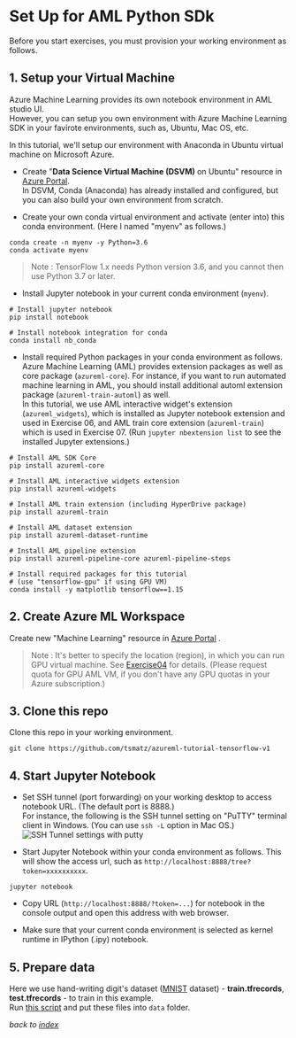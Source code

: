 # Set Up for AML Python SDk

Before you start exercises, you must provision your working environment as follows.

## 1. Setup your Virtual Machine

Azure Machine Learning provides its own notebook environment in AML studio UI.<br>
However, you can setup you own environment with Azure Machine Learning SDK in your favirote environments, such as, Ubuntu, Mac OS, etc.

In this tutorial, we'll setup our environment with Anaconda in Ubuntu virtual machine on Microsoft Azure.

- Create "**Data Science Virtual Machine (DSVM)** on Ubuntu" resource in [Azure Portal](https://portal.azure.com/).<br>
  In DSVM, Conda (Anaconda) has already installed and configured, but you can also build your own environment from scratch.

- Create your own conda virtual environment and activate (enter into) this conda environment. (Here I named "myenv" as follows.)

```
conda create -n myenv -y Python=3.6
conda activate myenv
```

> Note : TensorFlow 1.x needs Python version 3.6, and you cannot then use Python 3.7 or later.

- Install Jupyter notebook in your current conda environment (```myenv```).

```
# Install jupyter notebook
pip install notebook

# Install notebook integration for conda
conda install nb_conda
```

- Install required Python packages in your conda environment as follows.<br>
Azure Machine Learning (AML) provides extension packages as well as core package (```azureml-core```). For instance, if you want to run automated machine learning in AML, you should install additional automl extension package (```azureml-train-automl```) as well.<br>
In this tutorial, we use AML interactive widget's extension (```azureml_widgets```), which is installed as Jupyter notebook extension and used in Exercise 06, and AML train core extension (```azureml-train```) which is used in Exercise 07. (Run ```jupyter nbextension list``` to see the installed Jupyter extensions.)

```
# Install AML SDK Core
pip install azureml-core

# Install AML interactive widgets extension
pip install azureml-widgets

# Install AML train extension (including HyperDrive package)
pip install azureml-train

# Install AML dataset extension
pip install azureml-dataset-runtime

# Install AML pipeline extension
pip install azureml-pipeline-core azureml-pipeline-steps

# Install required packages for this tutorial
# (use "tensorflow-gpu" if using GPU VM)
conda install -y matplotlib tensorflow==1.15
```

## 2. Create Azure ML Workspace

Create new "Machine Learning" resource in [Azure Portal](https://portal.azure.com/) .

> Note : It's better to specify the location (region), in which you can run GPU virtual machine.
> See [Exercise04](./exercise04_train_remote.ipynb) for details. (Please request quota for GPU AML VM, if you don't have any GPU quotas in your Azure subscription.)

## 3. Clone this repo

Clone this repo in your working environment.

```
git clone https://github.com/tsmatz/azureml-tutorial-tensorflow-v1
```

## 4. Start Jupyter Notebook

- Set SSH tunnel (port forwarding) on your working desktop to access notebook URL. (The default port is 8888.)<br>
  For instance, the following is the SSH tunnel setting on "PuTTY" terminal client in Windows. (You can use ```ssh -L``` option in Mac OS.)    
  ![SSH Tunnel settings with putty](https://tsmatz.github.io/images/github/azure-ml-tensorflow-complete-sample/20191225_SSH_Tunnel.jpg)

- Start Jupyter Notebook within your conda environment as follows. This will show the access url, such as ```http://localhost:8888/tree?token=xxxxxxxxxx```.

```
jupyter notebook
```

- Copy URL (```http://localhost:8888/?token=...```) for notebook in the console output and open this address with web browser.

- Make sure that your current conda environment is selected as kernel runtime in IPython (.ipy) notebook.

## 5. Prepare data

Here we use hand-writing digit's dataset ([MNIST](http://yann.lecun.com/exdb/mnist/) dataset) - **train.tfrecords**, **test.tfrecords** - to train in this example.<br>
Run [this script](https://raw.githubusercontent.com/tensorflow/tensorflow/master/tensorflow/examples/how_tos/reading_data/convert_to_records.py) and put these files into ```data``` folder.

*back to [index](https://github.com/tsmatz/azureml-tutorial-tensorflow-v1/)*
